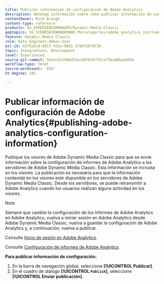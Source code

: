 ```yaml
---
title: Publicar información de configuración de Adobe Analytics
description: Obtenga información sobre cómo publicar información de configuración de Adobe Analytics desde Adobe Dynamic Media Classic.
contentOwner: Rick Brough
content-type: reference
products: SG_EXPERIENCEMANAGER/Dynamic-Media-Classic
geptopics: SG_SCENESEVENONDEMAND_PK/categories/adobe_analytics_instrumentation_kit
feature: Dynamic Media Classic
role: Data Engineer,Admin,User
exl-id: 02782dc0-601f-453a-98d1-1fdd7267df3b
topic: Integrations, Development
level: Experienced
source-git-commit: 5b5dcd1199bd51ec987b5673fce75bc86baad55b
workflow-type: tm+mt
source-wordcount: '151'
ht-degree: 19%

---
```


# Publicar información de configuración de Adobe Analytics{#publishing-adobe-analytics-configuration-information}

Publique los visores de Adobe Dynamic Media Classic para que se envíe información sobre la configuración de informes de Adobe Analytics a los servidores de Adobe Dynamic Media Classic. Esta información se incrusta en los visores. La publicación es necesaria para que la información contenida en los visores esté disponible en los servidores de Adobe Dynamic Media Classic. Desde los servidores, se puede retransmitir a Adobe Analytics cuando los usuarios realizan alguna actividad en los visores.

>[!NOTE]
>
>Siempre que cambie la configuración de los informes de Adobe Analytics en Adobe Analytics, vuelva a iniciar sesión en Adobe Analytics desde Adobe Dynamic Media Classic, vuelva a guardar la configuración de Adobe Analytics y, a continuación, vuelva a publicar.

Consulte [Inicio de sesión en Adobe Analytics](log-analytics.md#log_in_to_adobe_analytics).

Consulte [Configuración de informes de Adobe Analytics](configuring-analytics-reports.md#configuring_adobe_analytics_reports).

**Para publicar información de configuración:**

1. En la barra de navegación global, seleccione **[!UICONTROL Publicar]**.
1. En el cuadro de diálogo **[!UICONTROL `Publish`]**, seleccione **[!UICONTROL Enviar publicación]**.
